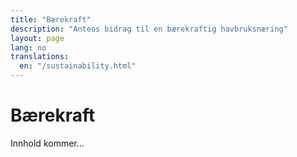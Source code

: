 ```yaml
---
title: "Bærekraft"
description: "Anteos bidrag til en bærekraftig havbruksnæring"
layout: page
lang: no
translations:
  en: "/sustainability.html"
---
```


# Bærekraft

Innhold kommer...